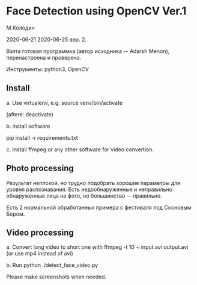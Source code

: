 Face Detection using OpenCV Ver.1
========================================

М.Колодин

2020-06-21 2020-06-25 вер. 2.

Взята готовая программка (автор исходника -- Adarsh Menon), перенастроена и проверена.

Инструменты:
python3, OpenCV

Install
-------------------

a. Use virtualenv, e.g.
source venv/bin/activate

(aftere:
deactivate)

b. install software

pip install -r requirements.txt

c. Install ffmpeg or any other software for video convertion.

Photo processing
----------------------

Результат неплохой,
но трудно подобрать хорошие параметры для уровня распознавания.
Есть недообнаруженные и неправильно обнаруженные лица на фото,
но большинство -- правильно.

Есть 2 нормальной обработанных примера с фестиваля под Сосновым Бором.

Video processing
-----------------------

a. Convert long video to short one with
ffmpeg -t 10 -i input.avi output.avi
(or use mp4 instead of avi)

b. Run
python ./detect_face_video.py

Please make screenshots when needed.


